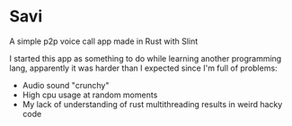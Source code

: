 # Savi

A simple p2p voice call app made in Rust with Slint

I started this app as something to do while learning another programming lang, apparently it was harder than I expected since I'm full of problems:

- Audio sound "crunchy"
- High cpu usage at random moments
- My lack of understanding of rust multithreading results in weird hacky code